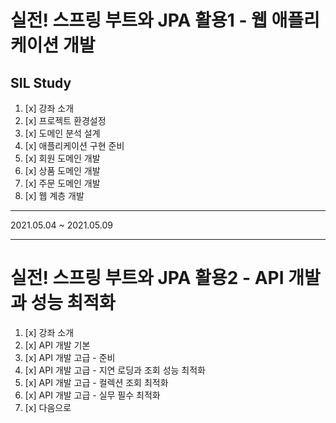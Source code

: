 # 실전! 스프링 부트와 JPA 활용1 - 웹 애플리케이션 개발
  
## SIL Study
1. [x] 강좌 소개
2. [x] 프로젝트 환경설정
3. [x] 도메인 분석 설계
4. [x] 애플리케이션 구현 준비
5. [x] 회원 도메인 개발
6. [x] 상품 도메인 개발
7. [x] 주문 도메인 개발
8. [x] 웹 계층 개발  
<hr>

2021.05.04 ~ 2021.05.09  
<hr>

# 실전! 스프링 부트와 JPA 활용2 - API 개발과 성능 최적화

1. [x] 강좌 소개
2. [x] API 개발 기본
3. [x] API 개발 고급 - 준비
4. [x] API 개발 고급 - 지연 로딩과 조회 성능 최적화
5. [x] API 개발 고급 - 컬렉션 조회 최적화
6. [x] API 개발 고급 - 실무 필수 최적화
7. [x] 다음으로
